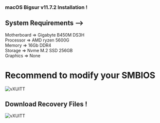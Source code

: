 
### macOS Bigsur v11.7.2 Installation !

## System Requirements -->

 Motherboard  => Gigabyte B450M DS3H    
 Processor    => AMD ryzen 5600G         
 Memory       => 16Gb DDR4               
 Storage      => Nvme M.2 SSD 256GB     
 Graphics     => None                   

# Recommend to modify your SMBIOS
![vXUITT](https://mkpiyush01-my.sharepoint.com/:i:/g/personal/user_mkpiyush01_onmicrosoft_com/EUqh_ZadQGFCuHPKg4W8npkBc3ilp5T_IXhjrwy8ycD1Hw?e=MglJWf)

## Download Recovery Files !
![vXUITT](https://mkpiyush01-my.sharepoint.com/:f:/g/personal/user_mkpiyush01_onmicrosoft_com/Eo1yyXFPBotHsNkfwx-dH4oBnpjkpoPfgyDErPlgRdWwag?e=FJKyH5)